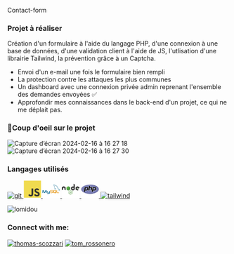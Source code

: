 Contact-form

<h3>Projet à réaliser</h3>
<p>Création d'un formulaire à l'aide du langage PHP, d'une connexion à une base de données, d'une validation client à l'aide de JS, l'utlisation d'une librairie Tailwind, la prévention grâce à un Captcha.
</p>

- Envoi d'un e-mail une fois le formulaire bien rempli 
- La protection contre les attaques les plus communes 
- Un dashboard avec une connexion privée admin reprenant l'ensemble des demandes envoyées ✅ 
- Approfondir mes connaissances dans le back-end d'un projet, ce qui ne me déplait pas.

<h3>🔎Coup d'oeil sur le projet</h3>
<img width="825" alt="Capture d’écran 2024-02-16 à 16 27 18" src="https://github.com/Lomidou/Contact-form/assets/151371972/a4a6f849-b842-4d56-8c15-7af9cbdb51d4">
<img width="858" alt="Capture d’écran 2024-02-16 à 16 27 30" src="https://github.com/Lomidou/Contact-form/assets/151371972/d7495912-febc-4e3d-b09c-38609fd4b427">


<h3 align="left">Langages utilisés</h3>
<p align="left"> <a href="https://git-scm.com/" target="_blank" rel="noreferrer"> <img src="https://www.vectorlogo.zone/logos/git-scm/git-scm-icon.svg" alt="git" width="40" height="40"/> </a> <a href="https://developer.mozilla.org/en-US/docs/Web/JavaScript" target="_blank" rel="noreferrer"> <img src="https://raw.githubusercontent.com/devicons/devicon/master/icons/javascript/javascript-original.svg" alt="javascript" width="40" height="40"/> </a> <a href="https://www.mysql.com/" target="_blank" rel="noreferrer"> <img src="https://raw.githubusercontent.com/devicons/devicon/master/icons/mysql/mysql-original-wordmark.svg" alt="mysql" width="40" height="40"/> </a> <a href="https://nodejs.org" target="_blank" rel="noreferrer"> <img src="https://raw.githubusercontent.com/devicons/devicon/master/icons/nodejs/nodejs-original-wordmark.svg" alt="nodejs" width="40" height="40"/> </a> <a href="https://www.php.net" target="_blank" rel="noreferrer"> <img src="https://raw.githubusercontent.com/devicons/devicon/master/icons/php/php-original.svg" alt="php" width="40" height="40"/> </a> <a href="https://tailwindcss.com/" target="_blank" rel="noreferrer"> <img src="https://www.vectorlogo.zone/logos/tailwindcss/tailwindcss-icon.svg" alt="tailwind" width="40" height="40"/> </a> </p>

<p align="left"> <img src="https://komarev.com/ghpvc/?username=lomidou&label=Profile%20views&color=0e75b6&style=flat" alt="lomidou" /> </p>

<h3 align="left">Connect with me:</h3>
<p align="left">
<a href="https://linkedin.com/in/thomas-scozzari" target="blank"><img align="center" src="https://raw.githubusercontent.com/rahuldkjain/github-profile-readme-generator/master/src/images/icons/Social/linked-in-alt.svg" alt="thomas-scozzari" height="30" width="40" /></a>
<a href="https://instagram.com/tom_rossonero" target="blank"><img align="center" src="https://raw.githubusercontent.com/rahuldkjain/github-profile-readme-generator/master/src/images/icons/Social/instagram.svg" alt="tom_rossonero" height="30" width="40" /></a>
</p>
